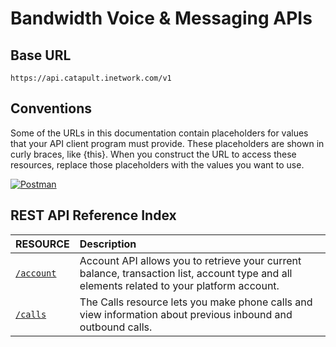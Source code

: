 # Bandwidth Voice & Messaging APIs

## Base URL
`https://api.catapult.inetwork.com/v1`

## Conventions
Some of the URLs in this documentation contain placeholders for values that your API client program must provide. These placeholders are shown in curly braces, like {this}. When you construct the URL to access these resources, replace those placeholders with the values you want to use.

<a href="https://app.getpostman.com/run-collection/7747d00c5a40d09f2894" class="aimg">![Postman](https://run.pstmn.io/button.svg?4e64d02c88d9c6d9043275f34b71c4a5)</a>

## REST API Reference Index
| RESOURCE                                 | Description                                                                                                                                |
|:-----------------------------------------|:-------------------------------------------------------------------------------------------------------------------------------------------|
| [`/account`](methods/account/account.md) | Account API allows you to retrieve your current balance, transaction list, account type and all elements related to your platform account. |
| [`/calls`](methods/calls/calls.md)       | The Calls resource lets you make phone calls and view information about previous inbound and outbound calls.                               |
